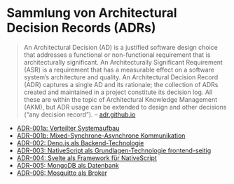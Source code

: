 # Sammlung von Architectural Decision Records (ADRs)

> An Architectural Decision (AD) is a justified software design choice that addresses a functional or non-functional requirement that is architecturally significant. An Architecturally Significant Requirement (ASR) is a requirement that has a measurable effect on a software system’s architecture and quality. An Architectural Decision Record (ADR) captures a single AD and its rationale; the collection of ADRs created and maintained in a project constitute its decision log. All these are within the topic of Architectural Knowledge Management (AKM), but ADR usage can be extended to design and other decisions (“any decision record”).
> – [adr.github.io](https://adr.github.io/)


- [ADR-001a: Verteilter Systemaufbau](./001a-system-architecture-build.md)
- [ADR-001b: Mixed-Synchrone-Asynchrone Kommunikation](./001b-system-architecture-communication.md)
- [ADR-002: Deno.js als Backend-Technologie](./002-backend-services-technology.md)
- [ADR-003: NativeScript als Grundlagen-Technologie frontend-seitig](003-mobile-app-ground-technology.md)
- [ADR-004: Svelte als Framework für NativeScript](004-mobile-app-framework.md)
- [ADR-005: MongoDB als Datenbank](./005-database.md)
- [ADR-006: Mosquitto als Broker](006-broker.md)
